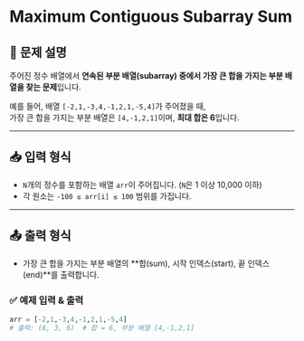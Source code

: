 # Maximum Contiguous Subarray Sum

## 📌 문제 설명
주어진 정수 배열에서 **연속된 부분 배열(subarray) 중에서 가장 큰 합을 가지는 부분 배열을 찾는 문제**입니다.

예를 들어, 배열 `[-2,1,-3,4,-1,2,1,-5,4]`가 주어졌을 때,  
가장 큰 합을 가지는 부분 배열은 `[4,-1,2,1]`이며, **최대 합은 6**입니다.

---

## 📥 입력 형식
- `N`개의 정수를 포함하는 배열 `arr`이 주어집니다. (`N`은 1 이상 10,000 이하)
- 각 원소는 `-100 ≤ arr[i] ≤ 100` 범위를 가집니다.

---

## 📤 출력 형식
- 가장 큰 합을 가지는 부분 배열의 **합(sum), 시작 인덱스(start), 끝 인덱스(end)**를 출력합니다.

### ✅ 예제 입력 & 출력
```python
arr = [-2,1,-3,4,-1,2,1,-5,4]
# 출력: (6, 3, 6)  # 합 = 6, 부분 배열 [4,-1,2,1]
